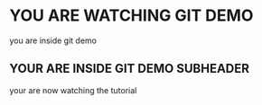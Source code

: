 # YOU ARE WATCHING GIT DEMO
you are inside git demo

## YOUR ARE INSIDE GIT DEMO SUBHEADER
your are now watching the tutorial